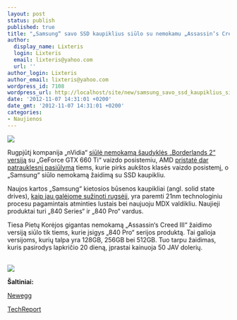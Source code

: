 ```yaml
---
layout: post
status: publish
published: true
title: "„Samsung“ savo SSD kaupiklius siūlo su nemokamu „Assassin‘s Creed III“ žaidimu"
author:
  display_name: Lixteris
  login: Lixteris
  email: lixteris@yahoo.com
  url: ''
author_login: Lixteris
author_email: lixteris@yahoo.com
wordpress_id: 7108
wordpress_url: http://localhost/site/new/samsung_savo_ssd_kaupiklius_siulo_su_nemokamu_assassins_creed_iii_zaidimu/
date: '2012-11-07 14:31:01 +0200'
date_gmt: '2012-11-07 14:31:01 +0200'
categories:
- Naujienos
---
```

<p><div class="imgright"><img src="http://technews.lt/upload/samsung%20840%20ssd.jpg"  /></div></p>
<p>
	Rugpjūtį kompanija &bdquo;nVidia&ldquo; <a class="ns" href="http://www.technews.lt/tekstas/oficialus_geforce_gtx_660_ti_startas_atnaujinama.html;;">siūlė nemokamą &scaron;audyklės &bdquo;Borderlands 2&ldquo; versiją</a> su &bdquo;GeForce GTX 660 Ti&ldquo; vaizdo posistemiu, AMD <a class="ns" href="http://www.technews.lt/tekstas/amd_siulo_nemokamus_zaidimus_perkantiems_radeon_hd_7000_serijos_vaizdo_plokstes.html;;">pristatė dar patrauklesnį pasiūlymą</a> tiems, kurie pirks auk&scaron;tos klasės vaizdo posistemį, o &bdquo;Samsung&ldquo; siūlo nemokamą žaidimą su SSD kaupikliu.</p>
<p>
	Naujos kartos &bdquo;Samsung&ldquo; kietosios būsenos kaupikliai (angl. solid state drives), <a class="ns" href="http://www.technews.lt/tekstas/samsung_pristate_840aja_ssd_serija.html;;">kaip jau galėjome sužinoti rugsėjį</a>, yra paremti 21nm technologiniu procesu pagamintais atminties lustais bei naujuoju MDX valdikliu. Naujieji produktai turi &bdquo;840 Series&ldquo; ir &bdquo;840 Pro&ldquo; vardus.</p>
<p>
	Tiesa Pietų Korėjos gigantas nemokamą &bdquo;Assassin&lsquo;s Creed III&ldquo; žaidimo versiją siūlo tik tiems, kurie įsigys &bdquo;840 Pro&ldquo; serijos produktą. Tai galioja versijoms, kurių talpa yra 128GB, 256GB bei 512GB. Tuo tarpu žaidimas, kuris pasirodys lapkričio 20 dieną, įprastai kainuoja 50 JAV dolerių.</p>
<p>
	<br /><img src="http://technews.lt/upload/samsung-840-ac3-inline.jpg" /></p>
<p>
	<strong>&Scaron;altiniai: </strong></p>
<p>
	<a class="ns" href="http://www.newegg.com/Product/Product.aspx?Item=N82E16820147192&amp;nm_mc=AFC-C8Junction&amp;cm_mmc=AFC-C8Junction-_-na-_-na-_-na&amp;AID=10487648&amp;PID=1800524&amp;SID=">Newegg</a></p>
<p>
	<a class="ns" href="http://techreport.com/news/23857/new-samsung-840-pro-ssds-include-assassin-creed-3">TechReport</a></p>
